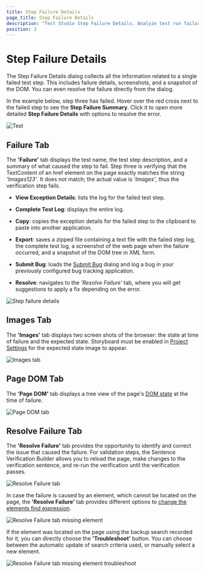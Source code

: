 ```yaml
---
title: Step Failure Details
page_title: Step Failure Details
description: "Test Studio Step Failure Details. Analyze test run failure. My test studio test failed. How to fix a failed test studio test. "
position: 3
---
```

# Step Failure Details

The Step Failure Details dialog collects all the information related to a single failed test step. This includes failure details, screenshots, and a snapshot of the DOM. You can even resolve the failure directly from the dialog.

In the example below, step three has failed. Hover over the red cross next to the failed step to see the **Step Failure Summary**. Click it to open more detailed **Step Failure Details** with options to resolve the error.

![Test][2]

## Failure Tab

The **'Failure'** tab displays the test name, the test step description, and a summary of what caused the step to fail. Step three is verifying that the TextContent of an href element on the page exactly matches the string *'Images123'*. It does not match; the actual value is *'Images'*, thus the verification step fails.

* **View Exception Details**: lists the log for the failed test step.

* **Complete Test Log**: displays the entire log.

* **Copy**: copies the exception details for the failed step to the clipboard to paste into another application.

* **Export**: saves a zipped file containing a text file with the failed step log, the complete test log, a screenshot of the web page when the failure occurred, and a snapshot of the DOM tree in XML form.

* **Submit Bug**: loads the <a href="/features/integration/bug-tracking/submit-bug" target="_blank">Submit Bug</a> dialog and log a bug in your previously configured bug tracking application.

* **Resolve**: navigates to the *'Resolve Failure'* tab, where you will get suggestions to apply a fix depending on the error.

![Step failure details][3]

## Images Tab

The **'Images'** tab displays two screen shots of the browser: the state at time of failure and the expected state. Storyboard must be enabled in <a href="/features/project-settings/recording-options" target="_blank">Project Settings</a> for the expected state image to appear.

![Images tab][4]

## Page DOM Tab

The **'Page DOM'** tab displays a tree view of the page's <a href="/troubleshooting-guide/troubleshooting-tools-tg/using-the-dom-on-failure" target="_blank">DOM state</a> at the time of failure.

![Page DOM tab][5]

## Resolve Failure Tab

The **'Resolve Failure'** tab provides the opportunity to identify and correct the issue that caused the failure. For validation steps, the Sentence Verification Builder allows you to reload the page, make changes to the verification sentence, and re-run the verification until the verification passes.

![Resolve Failure tab][6]

In case the failure is caused by an element, which cannot be located on the page, the **'Resolve Failure'** tab provides different options to <a href="/features/elements-explorer/find-element" target="_blank">change the elements find expression</a>.

![Resolve Failure tab missing element][7]

If the element was located on the page using the backup search recorded for it, you can directly choose the **'Troubleshoot'** button. You can choose between the automatic update of search criteria used, or manually select a new element.

![Resolve Failure tab missing element troubleshoot][8]

[1]: /img/general-information/test-results/step-failure-details/fig1.png
[2]: /img/general-information/test-results/step-failure-details/fig2.png
[3]: /img/general-information/test-results/step-failure-details/fig3.png
[4]: /img/general-information/test-results/step-failure-details/fig4.png
[5]: /img/general-information/test-results/step-failure-details/fig5.png
[6]: /img/general-information/test-results/step-failure-details/fig6.png
[7]: /img/general-information/test-results/step-failure-details/fig7.png
[8]: /img/general-information/test-results/step-failure-details/fig8.png